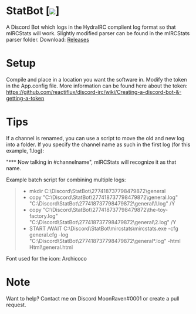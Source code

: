 # StatBot [<img src="https://moonraven.visualstudio.com/_apis/public/build/definitions/5557531f-8a79-4c7b-bde1-75757f001741/4/badge"/>]
A Discord Bot which logs in the HydraIRC complient log format so that mIRCStats will work. Slightly modified parser can be found in the mIRCStats parser folder. Download: [Releases](https://github.com/MJHeijster/StatBot/releases)

# Setup
Compile and place in a location you want the software in. Modify the token in the App.config file. More information can be found here about the token: https://github.com/reactiflux/discord-irc/wiki/Creating-a-discord-bot-&-getting-a-token

# Tips
If a channel is renamed, you can use a script to move the old and new log into a folder. If you specify the channel name as such in the first log (for this example, 1.log): 

"*** Now talking in #channelname", mIRCStats will recognize it as that name.

Example batch script for combining multiple logs:

> - mkdir C:\Discord\StatBot\277418737798479872\general
> - copy "C:\Discord\StatBot\277418737798479872\general.log" "C:\Discord\StatBot\277418737798479872\general\1.log" /Y
> - copy "C:\Discord\StatBot\277418737798479872\the-toy-factory.log" "C:\Discord\StatBot\277418737798479872\general\2.log" /Y
> - START /WAIT C:\Discord\StatBot\mircstats\mircstats.exe -cfg general.cfg -log "C:\Discord\StatBot\277418737798479872\general\*.log" -html Html\general.html

Font used for the icon: Archicoco


# Note
Want to help? Contact me on Discord MoonRaven#0001 or create a pull request.
